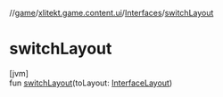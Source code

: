 //[game](../../../index.md)/[xlitekt.game.content.ui](../index.md)/[Interfaces](index.md)/[switchLayout](switch-layout.md)

# switchLayout

[jvm]\
fun [switchLayout](switch-layout.md)(toLayout: [InterfaceLayout](../-interface-layout/index.md))
